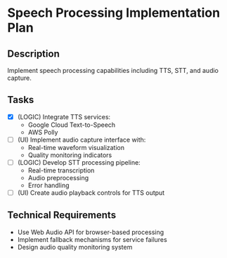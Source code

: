# Speech Processing Implementation Plan

## Description
Implement speech processing capabilities including TTS, STT, and audio capture.

## Tasks
- [x] (LOGIC) Integrate TTS services:
  - Google Cloud Text-to-Speech
  - AWS Polly
- [ ] (UI) Implement audio capture interface with:
  - Real-time waveform visualization
  - Quality monitoring indicators
- [ ] (LOGIC) Develop STT processing pipeline:
  - Real-time transcription
  - Audio preprocessing
  - Error handling
- [ ] (UI) Create audio playback controls for TTS output

## Technical Requirements
- Use Web Audio API for browser-based processing
- Implement fallback mechanisms for service failures
- Design audio quality monitoring system